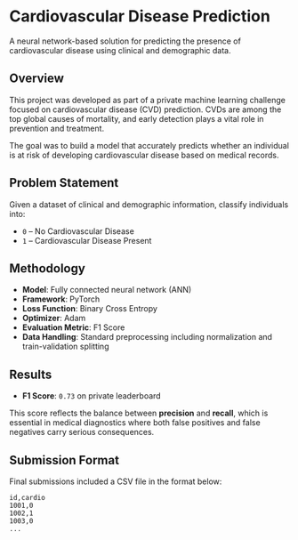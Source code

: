 # Cardiovascular Disease Prediction

A neural network-based solution for predicting the presence of cardiovascular disease using clinical and demographic data.

## Overview

This project was developed as part of a private machine learning challenge focused on cardiovascular disease (CVD) prediction. CVDs are among the top global causes of mortality, and early detection plays a vital role in prevention and treatment.

The goal was to build a model that accurately predicts whether an individual is at risk of developing cardiovascular disease based on medical records.

## Problem Statement

Given a dataset of clinical and demographic information, classify individuals into:

- `0` – No Cardiovascular Disease  
- `1` – Cardiovascular Disease Present

## Methodology

- **Model**: Fully connected neural network (ANN)
- **Framework**: PyTorch
- **Loss Function**: Binary Cross Entropy
- **Optimizer**: Adam
- **Evaluation Metric**: F1 Score
- **Data Handling**: Standard preprocessing including normalization and train-validation splitting

## Results

- **F1 Score**: `0.73` on private leaderboard

This score reflects the balance between **precision** and **recall**, which is essential in medical diagnostics where both false positives and false negatives carry serious consequences.

## Submission Format

Final submissions included a CSV file in the format below:

```csv
id,cardio
1001,0
1002,1
1003,0
...
